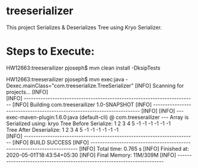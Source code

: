 # treeserializer

This project Serializes & Deserializes Tree using Kryo Serializer.

# Steps to Execute:

HW12663:treeserailizer pjoseph$ mvn clean install -DksipTests

HW12663:treeserailizer pjoseph$ mvn exec:java -Dexec.mainClass="com.treeserialize.TreeSerializer"
[INFO] Scanning for projects...
[INFO]                                                                         
[INFO] ------------------------------------------------------------------------
[INFO] Building com.treeserailizer 1.0-SNAPSHOT
[INFO] ------------------------------------------------------------------------
[INFO] 
[INFO] --- exec-maven-plugin:1.6.0:java (default-cli) @ com.treeserailizer ---
Array is Serialized using: kryo
Tree Before Serialize:
1	2	3	4	5	-1	-1	-1	-1	-1	-1	
Tree After Deserialize:
1	2	3	4	5	-1	-1	-1	-1	-1	-1	
[INFO] ------------------------------------------------------------------------
[INFO] BUILD SUCCESS
[INFO] ------------------------------------------------------------------------
[INFO] Total time: 0.765 s
[INFO] Finished at: 2020-05-01T18:43:54+05:30
[INFO] Final Memory: 11M/309M
[INFO] ------------------------------------------------------------------------
